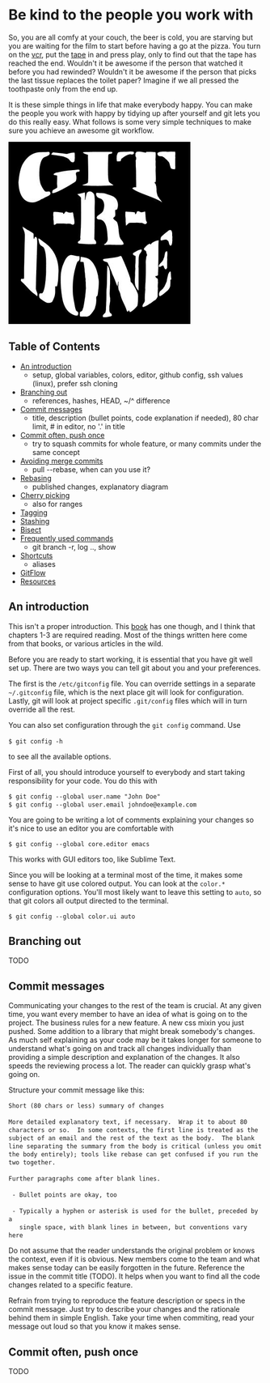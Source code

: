 # Be kind to the people you work with

So, you are all comfy at your couch, the beer is cold, you are starving but you are waiting for the film to start before having a go at the pizza. You turn on the [vcr](http://en.wikipedia.org/wiki/Videocassette_recorder), put the [tape](http://en.wikipedia.org/wiki/VHS) in and press play, only to find out that the tape has reached the end. Wouldn't it be awesome if the person that watched it before you had rewinded? Wouldn't it be awesome if the person that picks the last tissue replaces the toilet paper? Imagine if we all pressed the toothpaste only from the end up.

It is these simple things in life that make everybody happy. You can make the people you work with happy by tidying up after yourself and git lets you do this really easy. What follows is some very simple techniques to make sure you achieve an awesome git workflow.

![alt text](git-r-done.gif)

## Table of Contents

* [An introduction](#an-introduction)
  * setup, global variables, colors, editor, github config, ssh values (linux), prefer ssh cloning
* [Branching out](#branching-out)
  * references, hashes, HEAD, ~/^ difference
* [Commit messages](#commit-messages)
  * title, description (bullet points, code explanation if needed), 80 char limit, # in editor, no '.' in title
* [Commit often, push once](#commit-often-push-once)
  * try to squash commits for whole feature, or many commits under the same concept
* [Avoiding merge commits](#avoiding-merge-commits)
  * pull --rebase, when can you use it?
* [Rebasing](#rebasing)
  * published changes, explanatory diagram
* [Cherry picking](#cherry-picking)
  * also for ranges
* [Tagging](#tagging)
* [Stashing](#stashing)
* [Bisect](#bisect)
* [Frequently used commands](#frequently-used-commands)
  * git branch -r, log .., show
* [Shortcuts](#shortcuts)
  * aliases
* [GitFlow](#gitflow)
* [Resources](#resources)

## An introduction

This isn't a proper introduction. This [book](http://git-scm.com/book) has one though, and I think that chapters 1-3 are required reading. Most of the things written here come from that books, or various articles in the wild.

Before you are ready to start working, it is essential that you have git well set up. There are two ways you can tell git about you and your preferences. 

The first is the `/etc/gitconfig` file. You can override settings in a separate `~/.gitconfig` file, which is the next place git will look for configuration. Lastly, git will look at project specific `.git/config` files which will in turn override all the rest.

You can also set configuration through the `git config` command. Use 

`$ git config -h` 

to see all the available options.

First of all, you should introduce yourself to everybody and start taking responsibility for your code. You do this with

```
$ git config --global user.name "John Doe"
$ git config --global user.email johndoe@example.com
```
You are going to be writing a lot of comments explaining your changes so it's nice to use an editor you are comfortable with

```
$ git config --global core.editor emacs
```
This works with GUI editors too, like Sublime Text.

Since you will be looking at a terminal most of the time, it makes some sense to have git use colored output. You can look at the `color.*` configuration options. You'll most likely want to leave this setting to `auto`, so that git colors all output directed to the terminal.

```
$ git config --global color.ui auto
```

## Branching out
TODO

## Commit messages

Communicating your changes to the rest of the team is crucial. At any given time, you want every member to have an idea of what is going on to the project. The business rules for a new feature. A new css mixin you just pushed. Some addition to a library that might break somebody's changes. As much self explaining as your code may be it takes longer for someone to understand what's going on and track all changes individually than providing a simple description and explanation of the changes. It also speeds the reviewing process a lot. The reader can quickly grasp what's going on.

Structure your commit message like this:

```
Short (80 chars or less) summary of changes

More detailed explanatory text, if necessary.  Wrap it to about 80
characters or so.  In some contexts, the first line is treated as the
subject of an email and the rest of the text as the body.  The blank
line separating the summary from the body is critical (unless you omit
the body entirely); tools like rebase can get confused if you run the
two together.

Further paragraphs come after blank lines.

 - Bullet points are okay, too

 - Typically a hyphen or asterisk is used for the bullet, preceded by a
   single space, with blank lines in between, but conventions vary here
```

Do not assume that the reader understands the original problem or knows the context, even if it is obvious. New members come to the team and what makes sense today can be easily forgotten in the future. Reference the issue in the commit title (TODO). It helps when you want to find all the code changes related to a specific feature.

Refrain from trying to reproduce the feature description or specs in the commit message. Just try to describe your changes and the rationale behind them in simple English. Take your time when commiting, read your message out loud so that you know it makes sense.

## Commit often, push once
TODO
